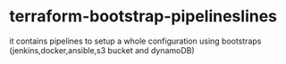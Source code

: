 # terraform-bootstrap-pipelineslines
it contains pipelines to setup a whole configuration using bootstraps (jenkins,docker,ansible,s3 bucket and dynamoDB)
